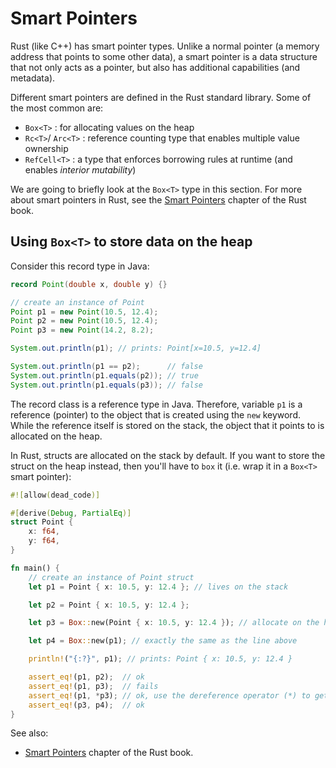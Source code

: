 # Smart Pointers

Rust (like C++) has smart pointer types. Unlike a normal pointer (a memory address that points to some other data), a smart pointer is a data structure that not only acts as a pointer, but also has additional capabilities (and metadata).

Different smart pointers are defined in the Rust standard library. Some of the most common are:

- `Box<T>` : for allocating values on the heap
- `Rc<T>`/ `Arc<T>` : reference counting type that enables multiple value ownership
- `RefCell<T>` : a type that enforces borrowing rules at runtime (and enables _interior mutability_)

We are going to briefly look at the `Box<T>` type in this section. For more about smart pointers in Rust, see the [Smart Pointers] chapter of the Rust book.

  [Smart Pointers]: https://doc.rust-lang.org/book/ch15-00-smart-pointers.html

## Using `Box<T>` to store data on the heap

Consider this record type in Java:

```java
record Point(double x, double y) {}

// create an instance of Point
Point p1 = new Point(10.5, 12.4);
Point p2 = new Point(10.5, 12.4);
Point p3 = new Point(14.2, 8.2);

System.out.println(p1); // prints: Point[x=10.5, y=12.4]

System.out.println(p1 == p2);      // false
System.out.println(p1.equals(p2)); // true
System.out.println(p1.equals(p3)); // false
```

The record class is a reference type in Java. Therefore, variable `p1` is a reference (pointer) to the object that is created using the `new` keyword. While the reference itself is stored on the stack, the object that it points to is allocated on the heap.

In Rust, structs are allocated on the stack by default. If you want to store the struct on the heap instead, then you'll have to `box` it (i.e. wrap it in a `Box<T>` smart pointer):

```rust
#![allow(dead_code)]

#[derive(Debug, PartialEq)]
struct Point {
    x: f64,
    y: f64,
}

fn main() {
    // create an instance of Point struct
    let p1 = Point { x: 10.5, y: 12.4 }; // lives on the stack

    let p2 = Point { x: 10.5, y: 12.4 };

    let p3 = Box::new(Point { x: 10.5, y: 12.4 }); // allocate on the heap

    let p4 = Box::new(p1); // exactly the same as the line above

    println!("{:?}", p1); // prints: Point { x: 10.5, y: 12.4 }

    assert_eq!(p1, p2);  // ok
    assert_eq!(p1, p3);  // fails
    assert_eq!(p1, *p3); // ok, use the dereference operator (*) to get to the value stored on the heap
    assert_eq!(p3, p4);  // ok
}
```

See also:

- [Smart Pointers] chapter of the Rust book.

[Smart Pointers]: https://doc.rust-lang.org/book/ch15-00-smart-pointers.html

